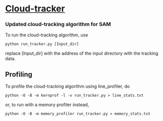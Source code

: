 [Cloud-tracker](https://github.com/lorenghoh/cloud-tracker "cloud-tracker")
==============

### Updated cloud-tracking algorithm for SAM ###
To run the cloud-tracking algorithm, use 

    python run_tracker.py [Input_dir]

replace [Input_dir] with the address of the input directory with the tracking data.

## Profiling ##
To profile the cloud-tracking algorithm using line_profiler, do
	
	python -O -B -m kernprof -l -v run_tracker.py > line_stats.txt

or, to run with a memory profiler instead,	

	python -O -B -m memory_profiler run_tracker.py > memory_stats.txt
